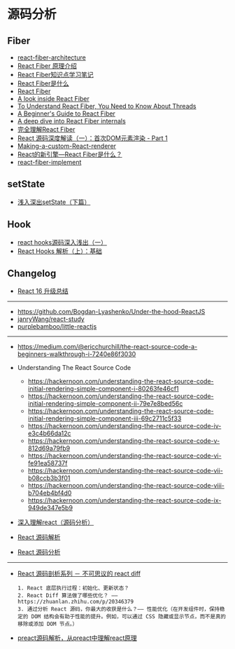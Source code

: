 # 源码分析

## Fiber

- [react-fiber-architecture](https://github.com/acdlite/react-fiber-architecture)
- [React Fiber 原理介绍](https://segmentfault.com/a/1190000018250127)
- [React Fiber知识点学习笔记](https://segmentfault.com/a/1190000017784309)
- [React Fiber是什么](https://zhuanlan.zhihu.com/p/26027085)
- [React Fiber](https://juejin.cn/post/6844903582622285831)
- [A look inside React Fiber](https://makersden.io/blog/look-inside-fiber)
- [To Understand React Fiber, You Need to Know About Threads](https://dev.to/afairlie/to-understand-react-fiber-you-need-to-know-about-threads-3dof)
- [A Beginner's Guide to React Fiber](https://morioh.com/p/808b67dca7b5)
- [A deep dive into React Fiber internals](https://blog.logrocket.com/deep-dive-into-react-fiber-internals/)
- [完全理解React Fiber](http://www.ayqy.net/blog/dive-into-react-fiber/)
- [React 源码深度解读（一）：首次DOM元素渲染 - Part 1](https://segmentfault.com/a/1190000016741764)
- [Making-a-custom-React-renderer](https://github.com/nitin42/Making-a-custom-React-renderer)
- [React的新引擎—React Fiber是什么？](http://www.infoq.com/cn/articles/what-the-new-engine-of-react)
- [react-fiber-implement](https://github.com/tranbathanhtung/react-fiber-implement)

## setState

- [浅入深出setState（下篇）](https://segmentfault.com/a/1190000015821018)

## Hook

- [react hooks源码深入浅出（一）](https://segmentfault.com/a/1190000038431635)
- [React Hooks 解析（上）：基础](https://segmentfault.com/a/1190000018928587)

## Changelog

- [React 16 升级总结](https://segmentfault.com/a/1190000017540511)


---


- https://github.com/Bogdan-Lyashenko/Under-the-hood-ReactJS
- [janryWang/react-study](https://github.com/janryWang/react-study)
- [purplebamboo/little-reactjs](https://github.com/purplebamboo/little-reactjs)

---

- https://medium.com/@ericchurchill/the-react-source-code-a-beginners-walkthrough-i-7240e86f3030
- Understanding The React Source Code

    - https://hackernoon.com/understanding-the-react-source-code-initial-rendering-simple-component-i-80263fe46cf1
    - https://hackernoon.com/understanding-the-react-source-code-initial-rendering-simple-component-ii-79e7e8bed56c
    - https://hackernoon.com/understanding-the-react-source-code-initial-rendering-simple-component-iii-69c2711c5f33
    - https://hackernoon.com/understanding-the-react-source-code-iv-e3c4b66da12c
    - https://hackernoon.com/understanding-the-react-source-code-v-812d69a79fb9
    - https://hackernoon.com/understanding-the-react-source-code-vi-fe91ea58737f
    - https://hackernoon.com/understanding-the-react-source-code-vii-b08ccb3b3f01
    - https://hackernoon.com/understanding-the-react-source-code-viii-b704eb4bf4d0
    - https://hackernoon.com/understanding-the-react-source-code-ix-949de347e5b9

- [深入理解react（源码分析）](https://github.com/lanjingling0510/blog/issues/1)
- [React 源码解析](https://zhuanlan.zhihu.com/p/28697362)
- [React 源码分析](https://www.gitbook.com/book/icepy/react/details)

---

- [React 源码剖析系列 － 不可思议的 react diff](https://zhuanlan.zhihu.com/p/20346379)

    ```
    1. React 底层执行过程：初始化、更新状态？
    2. React Diff 算法做了哪些优化？ —— https://zhuanlan.zhihu.com/p/20346379 
    3. 通过分析 React 源码，你最大的收获是什么？—— 性能优化（在开发组件时，保持稳定的 DOM 结构会有助于性能的提升。例如，可以通过 CSS 隐藏或显示节点，而不是真的移除或添加 DOM 节点。）
    ```

- [preact源码解析，从preact中理解react原理](https://zhuanlan.zhihu.com/p/100076938)
